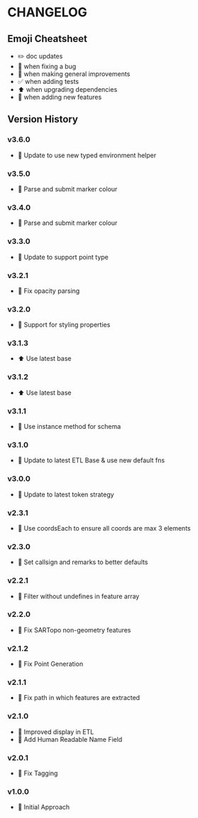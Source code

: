 # CHANGELOG

## Emoji Cheatsheet
- :pencil2: doc updates
- :bug: when fixing a bug
- :rocket: when making general improvements
- :white_check_mark: when adding tests
- :arrow_up: when upgrading dependencies
- :tada: when adding new features

## Version History

### v3.6.0

- :rocket: Update to use new typed environment helper

### v3.5.0

- :rocket: Parse and submit marker colour

### v3.4.0

- :rocket: Parse and submit marker colour

### v3.3.0

- :rocket: Update to support point type

### v3.2.1

- :bug: Fix opacity parsing

### v3.2.0

- :rocket: Support for styling properties

### v3.1.3

- :arrow_up: Use latest base

### v3.1.2

- :arrow_up: Use latest base

### v3.1.1

- :bug: Use instance method for schema

### v3.1.0

- :rocket: Update to latest ETL Base & use new default fns

### v3.0.0

- :rocket: Update to latest token strategy

### v2.3.1

- :bug: Use coordsEach to ensure all coords are max 3 elements

### v2.3.0

- :rocket: Set callsign and remarks to better defaults

### v2.2.1

- :bug: Filter without undefines in feature array

### v2.2.0

- :bug: Fix SARTopo non-geometry features

### v2.1.2

- :bug: Fix Point Generation

### v2.1.1

- :bug: Fix path in which features are extracted

### v2.1.0

- :rocket: Improved display in ETL
- :tada: Add Human Readable Name Field

### v2.0.1

- :rocket: Fix Tagging

### v1.0.0

- :rocket: Initial Approach

